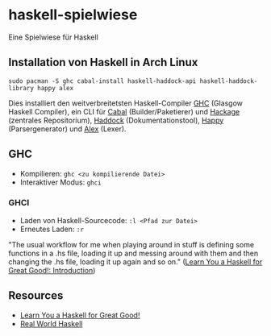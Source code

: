 # haskell-spielwiese
Eine Spielwiese für Haskell

## Installation von Haskell in Arch Linux

`sudo pacman -S ghc cabal-install haskell-haddock-api haskell-haddock-library happy alex`

Dies installiert den weitverbreitetsten Haskell-Compiler [GHC](https://www.haskell.org/ghc/) (Glasgow Haskell
Compiler), ein CLI für [Cabal](https://www.haskell.org/cabal/) (Builder/Paketierer) und [Hackage](https://hackage.haskell.org/) (zentrales Repositorium), [Haddock](https://www.haskell.org/haddock/) (Dokumentationstool), [Happy](https://www.haskell.org/happy/) (Parsergenerator) und [Alex](https://www.haskell.org/alex/) (Lexer).

## GHC

* Kompilieren: `ghc <zu kompilierende Datei>`
* Interaktiver Modus: `ghci`

### GHCI

* Laden von Haskell-Sourcecode: `:l <Pfad zur Datei>`
* Erneutes Laden: `:r`

"The usual workflow for me when playing around in stuff is defining some
functions in a .hs file, loading it up and messing around with them and then
changing the .hs file, loading it up again and so on." ([Learn You a Haskell for
Great Good!: Introduction](http://learnyouahaskell.com/introduction))

## Resources
* [Learn You a Haskell for Great Good!](http://learnyouahaskell.com)
* [Real World Haskell](http://book.realworldhaskell.org)
